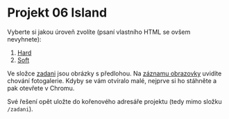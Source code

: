 # Projekt 06 Island

Vyberte si jakou úroveň zvolíte (psaní vlastního HTML se ovšem nevyhnete):
 
1. [Hard](/zadani/hard/)
1. [Soft](/zadani/soft/)

Ve složce [zadani](/zadani/) jsou obrázky s předlohou. Na [záznamu obrazovky](https://drive.google.com/file/d/1SH_SiQlDxO-iSC0XqyFwEfhxS3Or5YFR/view?usp=sharing) uvidíte chování fotogalerie. Kdyby se vám otvíralo malé, nejprve si ho stáhněte a pak otevřete v Chromu.

Své řešení opět uložte do kořenového adresáře projektu (tedy mimo složku `/zadani`).